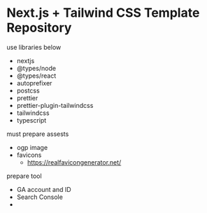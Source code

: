 # Next.js + Tailwind CSS Template Repository

use libraries below

- nextjs
- @types/node
- @types/react
- autoprefixer
- postcss
- prettier
- prettier-plugin-tailwindcss
- tailwindcss
- typescript

must prepare assests

- ogp image
- favicons
  - https://realfavicongenerator.net/

prepare tool

- GA account and ID
- Search Console
- 
